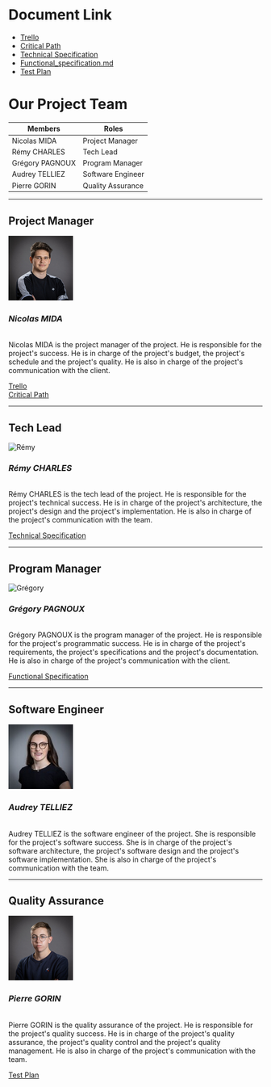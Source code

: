 # Document Link

- [Trello](https://trello.com/b/dzhNxtqm/project-2-web-js)
- [Critical Path]()
- [Technical Specification](https://github.com/algosup/2022-2023-project-2-factory-display-Project-2-group/blob/doc/Technical_Specification.md)
- [Functional_specification.md](https://github.com/algosup/2022-2023-project-2-factory-display-Project-2-group/blob/doc/Functional_specification.md)
- [Test Plan]()

# Our Project Team

| Members         | Roles             |
| --------------- | ----------------- |
| Nicolas MIDA    | Project Manager   |
| Rémy CHARLES    | Tech Lead         |
| Grégory PAGNOUX | Program Manager   |
| Audrey TELLIEZ  | Software Engineer |
| Pierre GORIN    | Quality Assurance |

---
## Project Manager
![Nicolas](img/Nicolas_Mida.jpg)
### ***Nicolas MIDA***

<br>
Nicolas MIDA is the project manager of the project. He is responsible for the project's success. He is in charge of the project's budget, the project's schedule and the project's quality. He is also in charge of the project's communication with the client.

[Trello](https://trello.com/b/dzhNxtqm/project-2-web-js)
<br>
[Critical Path]()

---
## Tech Lead
![Rémy](img/Rémy_Charles.jpg)
### ***Rémy CHARLES***

<br>
Rémy CHARLES is the tech lead of the project. He is responsible for the project's technical success. He is in charge of the project's architecture, the project's design and the project's implementation. He is also in charge of the project's communication with the team.

[Technical Specification](https://github.com/algosup/2022-2023-project-2-factory-display-Project-2-group/blob/doc/Technical_Specification.md)

---
## Program Manager
![Grégory](img/Grégory_Pagnoux.png)
### ***Grégory PAGNOUX***

<br>
Grégory PAGNOUX is the program manager of the project. He is responsible for the project's programmatic success. He is in charge of the project's requirements, the project's specifications and the project's documentation. He is also in charge of the project's communication with the client.

[Functional Specification](https://github.com/algosup/2022-2023-project-2-factory-display-Project-2-group/blob/doc/Functional_specification.md)

---
## Software Engineer
![Audrey](img/Audrey_Telliez.jpg)
### ***Audrey TELLIEZ***

<br>
Audrey TELLIEZ is the software engineer of the project. She is responsible for the project's software success. She is in charge of the project's software architecture, the project's software design and the project's software implementation. She is also in charge of the project's communication with the team.

---
## Quality Assurance
![Pierre](img/Pierre_Gorin.jpg)
### ***Pierre GORIN***

<br>
Pierre GORIN is the quality assurance of the project. He is responsible for the project's quality success. He is in charge of the project's quality assurance, the project's quality control and the project's quality management. He is also in charge of the project's communication with the team.

[Test Plan]()